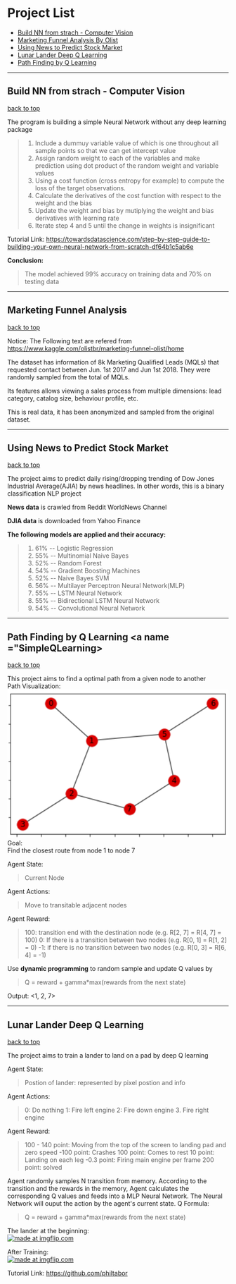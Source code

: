 <a name="backtotop"></a>
# Project List
- [Build NN from strach - Computer Vision](#buildNNfromstrach)<br>
- [Marketing Funnel Analysis By Olist](#MarketFunnel)<br>
- [Using News to Predict Stock Market](#NewsStockMarket)<br>
- [Lunar Lander Deep Q Learning](#LunarLander)<br>
- [Path Finding by Q Learning](#SimpleQLearning)<br>


___

## Build NN from strach - Computer Vision<a name="buildNNfromstrach"></a>
[back to top](#backtotop)

The program is building a simple Neural Network without any deep learning package


> 1. Include a dummuy variable value of which is one throughout all sample points so that we can get intercept value
> 2. Assign random weight to each of the variables and make prediction using dot product of the random weight and variable values
> 3. Using a cost function (cross entropy for example) to compute the loss of the target observations.
> 4. Calculate the derivatives of the cost function with respect to the weight and the bias
> 5. Update the weight and bias by mutiplying the weight and bias derivatives with learning rate
> 6. Iterate step 4 and 5 until the change in weights is insignificant 

Tutorial Link: https://towardsdatascience.com/step-by-step-guide-to-building-your-own-neural-network-from-scratch-df64b1c5ab6e
<br>

**Conclusion:**<br>

> The model achieved 99% accuracy on training data and 70% on testing data

___

## Marketing Funnel Analysis<a name="MarketFunnel"></a>
[back to top](#backtotop)

Notice: The Following text are refered from https://www.kaggle.com/olistbr/marketing-funnel-olist/home

The dataset has information of 8k Marketing Qualified Leads (MQLs) that requested contact between Jun. 1st 2017 and Jun 1st 2018. They were randomly sampled from the total of MQLs.

Its features allows viewing a sales process from multiple dimensions: lead category, catalog size, behaviour profile, etc.

This is real data, it has been anonymized and sampled from the original dataset.

___

## Using News to Predict Stock Market<a name="NewsStockMarket"></a>
[back to top](#backtotop)

The project aims to predict daily rising/dropping trending of Dow Jones Industrial Average(AJIA) by news headlines. In other words, this is a binary classification NLP project

**News data** is crawled from Reddit WorldNews Channel 

**DJIA data** is downloaded from Yahoo Finance 


**The following models are applied and their accuracy:**
> 1. 61% -- Logistic Regression<br>
> 2. 55% -- Multinomial Naive Bayes<br>
> 3. 52% -- Random Forest<br>
> 4. 54% -- Gradient Boosting Machines<br>
> 5. 52% -- Naive Bayes SVM<br>
> 6. 56% -- Multilayer Perceptron Neural Network(MLP)<br>
> 7. 55% -- LSTM Neural Network<br>
> 8. 55% -- Bidirectional LSTM Neural Network<br>
> 9. 54% -- Convolutional Neural Network<br>
___
## Path Finding by Q Learning <a name ="SimpleQLearning></a>
[back to top](#backtotop)

This project aims to find a optimal path from a given node to another <br>
Path Visualization: <br>
![PathVisualization](https://github.com/y2236li/Brief-ML-and-DL-Projects/blob/master/Path%20Finding%20by%20Q%20Learning/Path%20Finding%20Visualization.png)
Goal:<br>
Find the closest route from node 1 to node 7 <br>

Agent State:
> Current Node

Agent Actions:
> Move to transitable adjacent nodes

Agent Reward:
> 100: transition end with the destination node (e.g. R[2, 7] = R[4, 7] = 100)
> 0: If there is a transition between two nodes (e.g. R[0, 1] = R[1, 2] = 0)
> -1: if there is no transition between two nodes (e.g. R[0, 3] = R[6, 4] = -1)

Use **dynamic programming** to random sample and update Q values by <br>
> Q = reward + gamma*max(rewards from the next state) <br>

Output: <1, 2, 7>

___
## Lunar Lander Deep Q Learning<a name="LunarLander"></a>
[back to top](#backtotop)

The project aims to train a lander to land on a pad by deep Q learning <br>

Agent State:
> Postion of lander: represented by pixel postion and info

Agent Actions:
> 0: Do nothing
> 1: Fire left engine
> 2: Fire down engine
> 3. Fire right engine

Agent Reward:
> 100 - 140 point: Moving from the top of the screen to landing pad and zero speed
> -100 point: Crashes
> 100 point: Comes to rest
> 10 point: Landing on each leg
> -0.3 point: Firing main engine per frame
> 200 point: solved

Agent randomly samples N transition from memory. According to the transition and the rewards in the memory, Agent calculates the corresponding Q values and feeds into a MLP Neural Network. The Neural Network will ouput the action by the agent's current state.
Q Formula: <br>
> Q = reward + gamma*max(rewards from the next state) <br>

The lander at the beginning:<br>
<a href="https://imgflip.com/gif/3gnzww"><img src="https://i.imgflip.com/3gnzww.gif" title="made at imgflip.com"/></a> <br>

After Training:<br>
<a href="https://imgflip.com/gif/3go36o"><img src="https://i.imgflip.com/3go36o.gif" title="made at imgflip.com"/></a> <br>

Tutorial Link: https://github.com/philtabor
